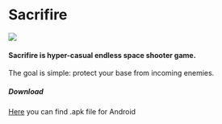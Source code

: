 # Sacrifire
![](https://static.jam.vg/raw/aa2/21/z/1e8d5.png)

#### Sacrifire is hyper-casual endless space shooter game.
The goal is simple: protect your base from incoming enemies.

##### Download
[Here](https://puebebe.itch.io/sacrifire) you can find .apk file for Android